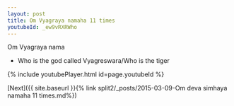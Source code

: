 ```yaml
---
layout: post
title: Om Vyagraya namaha 11 times
youtubeId: _ew9vRXRWho
---
```

 
 
Om Vyagraya nama 
 
 -  Who is the god called Vyagreswara/Who is the tiger 
 
  
 
  
 
 
 
 
 
 


{% include youtubePlayer.html id=page.youtubeId %}
 
[Next]({{ site.baseurl }}{% link  split2/_posts/2015-03-09-Om deva simhaya namaha 11 times.md%})
 
